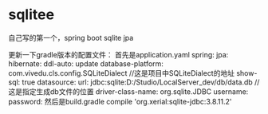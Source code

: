 # sqlitee
自己写的第一个，spring boot sqlite jpa

更新一下gradle版本的配置文件：
首先是application.yaml
 spring:
  jpa:
    hibernate:
      ddl-auto: update
    database-platform: com.vivedu.cls.config.SQLiteDialect    //这是项目中SQLiteDialect的地址
    show-sql: true
  datasource:
    url: jdbc:sqlite:D:/Studio/LocalServer_dev/db/data.db     //这是指定生成db文件的位置
    driver-class-name: org.sqlite.JDBC
    username:
    password:
然后是build.gradle
 compile 'org.xerial:sqlite-jdbc:3.8.11.2'
